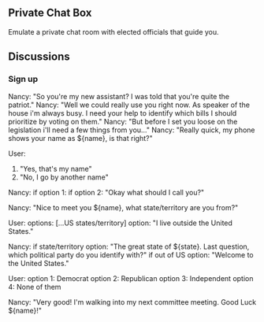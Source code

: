 ## Private Chat Box

Emulate a private chat room with elected officials that guide you.

## Discussions

### Sign up

Nancy: "So you're my new assistant? I was told that you're quite the patriot."
Nancy: "Well we could really use you right now. As speaker of the house i'm always busy. I need your help to identify which bills I should prioritize by voting on them."
Nancy: "But before I set you loose on the legislation i'll need a few things from you..."
Nancy: "Really quick, my phone shows your name as ${name}, is that right?"

User: <prompt>

1. "Yes, that's my name"
2. "No, I go by another name"

Nancy:
if option 1: <continue>
if option 2: "Okay what should I call you?" <prompt>

Nancy: "Nice to meet you ${name}, what state/territory are you from?"

User: <prompt>
options: [...US states/territory]
option: "I live outside the United States."

Nancy:
if state/territory option: "The great state of ${state}. Last question, which political party do you identify with?"
if out of US option: "Welcome to the United States."

User: <prompt>
option 1: Democrat
option 2: Republican
option 3: Independent
option 4: None of them

Nancy: "Very good! I'm walking into my next committee meeting. Good Luck ${name}!"
